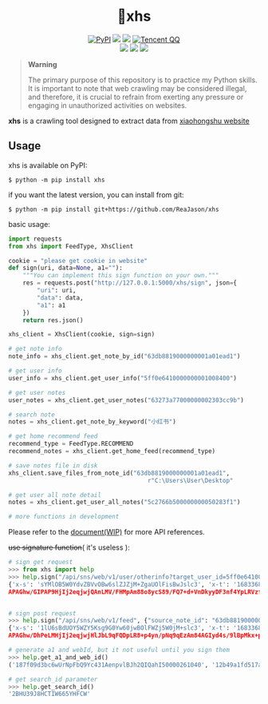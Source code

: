 <div align="center">

<h1 align="center">
🍰xhs
</h1>

[![PyPI](https://img.shields.io/pypi/v/xhs?label=xhs)](https://pypi.org/project/xhs/)
[![](https://static.pepy.tech/badge/xhs)](https://pepy.tech/project/xhs)
[![](https://img.shields.io/github/license/ReaJason/xhs)](https://github.com/ReaJason/xhs/blob/master/LICENSE)
[![Tencent QQ](https://img.shields.io/badge/QQ-668689006-%2312B7F5?logo=tencentqq&logoColor=white)](https://qm.qq.com/cgi-bin/qm/qr?k=ClAygjOnEiOotOGzu6yQ8ZhWekrArAXf&jump_from=webapi&authKey=Gje6CcffTA1untyXfv/Pitt4aXQ0m2I/4p0PeTaRYCueTgwM5NwT842miLW4zGL/)
<br /> [![](https://github.com/ReaJason/xhs/actions/workflows/doc.yml/badge.svg)](https://reajason.github.io/xhs/)
[![](https://github.com/ReaJason/xhs/actions/workflows/test.yml/badge.svg)](https://github.com/ReaJason/xhs/actions/workflows/test.yml)
[![](https://github.com/ReaJason/xhs/actions/workflows/pypi.yml/badge.svg)](https://github.com/ReaJason/xhs/actions/workflows/pypi.yml)

</div>

> **Warning**
>
> The primary purpose of this repository is to practice my Python skills. It is important to note that web crawling may be considered illegal, and therefore, it is crucial to refrain from exerting any pressure or engaging in unauthorized activities on websites.

**xhs** is a crawling tool designed to extract data from [xiaohongshu website](https://www.xiaohongshu.com/explore)

## Usage

xhs is available on PyPI:

```console
$ python -m pip install xhs
```

if you want the latest version, you can install from git:

```console
$ python -m pip install git+https://github.com/ReaJason/xhs
```

basic usage:

```python
import requests
from xhs import FeedType, XhsClient

cookie = "please get cookie in website"
def sign(uri, data=None, a1=""):
    """You can implement this sign function on your own."""
    res = requests.post("http://127.0.0.1:5000/xhs/sign", json={
        "uri": uri,
        "data": data,
        "a1": a1
    })
    return res.json()

xhs_client = XhsClient(cookie, sign=sign)

# get note info
note_info = xhs_client.get_note_by_id("63db8819000000001a01ead1")

# get user info
user_info = xhs_client.get_user_info("5ff0e6410000000001008400")

# get user notes
user_notes = xhs_client.get_user_notes("63273a77000000002303cc9b")

# search note
notes = xhs_client.get_note_by_keyword("小红书")

# get home recommend feed
recommend_type = FeedType.RECOMMEND
recommend_notes = xhs_client.get_home_feed(recommend_type)

# save notes file in disk
xhs_client.save_files_from_note_id("63db8819000000001a01ead1",
                                       r"C:\Users\User\Desktop"

# get user all note detail
notes = xhs_client.get_user_all_notes("5c2766b500000000050283f1")

# more functions in development
```

Please refer to the [document(WIP)](https://reajason.github.io/xhs/) for more API references.

~~use signature function~~( it's useless ):

```python
# sign get request
>>> from xhs import help
>>> help.sign("/api/sns/web/v1/user/otherinfo?target_user_id=5ff0e6410000000001008400")
{'x-s': 'sYMlOB5W0YdvZBVvOBw6slZJZjM+ZgaUOlFisBwJslc3', 'x-t': '1683368960336', 'x-s-common': '2UQAPsHC+aIjqArjwjHjNsQhPsHCH0rjNsQhPaHCH0P1PjhIHjIj2eHjwjQgynEDJ74AHjIj2ePjwjQhyoPTqBPT49pjHjIj2ecjwjHUN0P1PaHVHdWMH0ijHjIj2eGjwjHl+0W
APAGhw/GIPAP9HjIj2eqjwjQAnLMV/FHMpAm88o8ycS89/FQ7+d+VnDkyyDF3nf4YpLRVzfSAcd4tq9l0PUHVHdWhH0ijHjIj2eDjwjFAPAPU+eHMweDANsQhP/Zjw0bR'}


# sign post request
>>> help.sign("/api/sns/web/v1/feed", {"source_note_id": "63db8819000000001a01ead1"})
{'x-s': '1lU6sBdUOY5WZY5Ksg9G0Yw60jwBOlFWZj5W0jM+slc3', 'x-t': '1683368998055', 'x-s-common': '2UQAPsHC+aIjqArjwjHjNsQhPsHCH0rjNsQhPaHCH0P1PjhIHjIj2eHjwjQgynEDJ74AHjIj2ePjwjQhyoPTqBPT49pjHjIj2ecjwjHUN0P1PaHVHdWMH0ijHjIj2eGjwjHl+0W
APAGhw/DhPeLMHjIj2eqjwjHlJbL9qFQDpLR8+p4yn/pNq9qEzAm84AGIyd4s/9lBpMkx+pqIyDF3q9l0PUHVHdWhH0ijHjIj2eDjwjFlP0DEw/DFPeDANsQhP/Zjw0bR'}

# generate a1 and webId, but it not useful until you sign them
>>> help.get_a1_and_web_id()
('187f09d3bc6wUrNpFbQ9Yc431AenpvlBJh2QIQahI50000261040', '12b49a1fd517aa8df85380e9961b6800')

# get search_id parameter
>>> help.get_search_id()
'2BHU39J8HCTIW665YHFCW'
```
